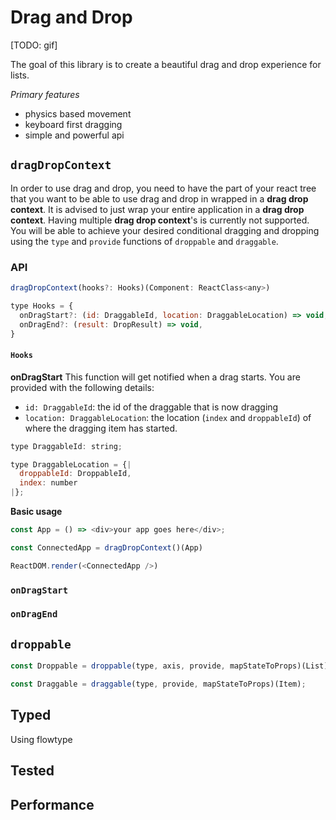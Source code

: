 # Drag and Drop

[TODO: gif]

The goal of this library is to create a beautiful drag and drop experience for lists.

*Primary features*
- physics based movement
- keyboard first dragging
- simple and powerful api

## `dragDropContext`

In order to use drag and drop, you need to have the part of your react tree that you want to be able to use drag and drop in wrapped in a **drag drop context**. It is advised to just wrap your entire application in a **drag drop context**. Having multiple **drag drop context**'s is currently not supported. You will be able to achieve your desired conditional dragging and dropping using the `type` and `provide` functions of `droppable` and `draggable`.

### API
```js
dragDropContext(hooks?: Hooks)(Component: ReactClass<any>)

type Hooks = {
  onDragStart?: (id: DraggableId, location: DraggableLocation) => void,
  onDragEnd?: (result: DropResult) => void,
}
```

#### `Hooks`

**onDragStart**
This function will get notified when a drag starts. You are provided with the following details:

- `id: DraggableId`: the id of the draggable that is now dragging
- `location: DraggableLocation`: the location (`index` and `droppableId`) of where the dragging item has started.

```js
type DraggableId: string;

type DraggableLocation = {|
  droppableId: DroppableId,
  index: number
|};
```


**Basic usage**
```js
const App = () => <div>your app goes here</div>;

const ConnectedApp = dragDropContext()(App)

ReactDOM.render(<ConnectedApp />)
```

### `onDragStart`

### `onDragEnd`


## `droppable`

```js
const Droppable = droppable(type, axis, provide, mapStateToProps)(List);
```


```js
const Draggable = draggable(type, provide, mapStateToProps)(Item);
```

## Typed
Using flowtype

## Tested

## Performance
